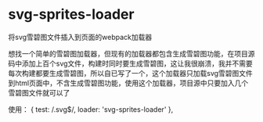 # svg-sprites-loader
将svg雪碧图文件插入到页面的webpack加载器

想找一个简单的雪碧图加载器，但现有的加载器都包含生成雪碧图功能，在项目源码中添加上百个svg文件，构建时同时要生成雪碧图，这让我很崩溃，我并不需要每次构建都要生成雪碧图，所以自已写了一个，这个加载器只加载svg雪碧图文件到html页面中，不含生成雪碧图功能，使用这个加载器，项目源中只要加入几个雪碧图文件就可以了

使用：
            {
                test: /\.svg$/,
                loader: 'svg-sprites-loader'
            },

